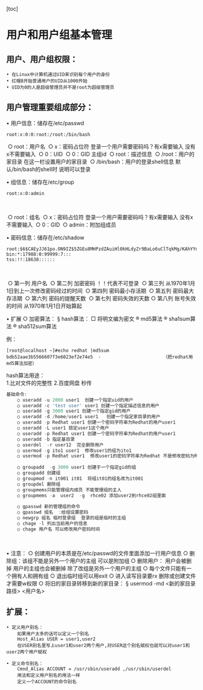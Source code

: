 [toc]



# 用户和用户组基本管理



## 用户、用户组权限：

```shell
• 在Linux中计算机通过UID来识别每个用户的身份
• 红帽8开始普通用户的UID从1000开始
• UID为0的人是超级管理员并不是root为超级管理员
```



## 用户管理重要组成部分：

• 用户信息：储存在/etc/passwd

```shell
root:x:0:0:root:/root:/bin/bash
```



​	○ root：用户名
​	○ x：密码占位符 登录一个用户需要密码吗？有x需要输入 没有x不需要输入
​	○ 0：UID
​	○ 0：GID 主组id
​	○ root：描述信息
​	○ /root：用户的家目录  在这一栏设置用户的家目录
​	○ /bin/bash：用户的登录shell信息    默认/bin/bash的shell时 说明可以登录 



• 组信息：储存在/etc/group

```shell
root:x:0:admin
```

​	

​	○ root：组名
​	○ x：密码占位符 登录一个用户需要密码吗？有x需要输入 没有x不需要输入
​	○ 0：GID
​	○ admin：附加组成员



• 密码信息：储存在/etc/shadow

```shell
root:$6$CAEyJJ61po.ON9IZ$5ZGEu8MHPzdZAuiHl0kHLdyZr9BaLo6uClTqkMg/KAhYYdm.feklPyR5byJnh/FFhRmdM5MVQqcsyyKMZPEZ01::0:99999:7:::
bin:*:17988:0:99999:7:::
tss:!!:18638::::::
```

​	

​	○ 第一列 用户名
​	○ 第二列 加密密码  ！！代表不可登录 
​	○ 第三列 从1970年1月1日到上一次修改密码经过的时间 
​	○ 第四列 密码最小存活期
​	○ 第五列 密码最大存活期 
​	○ 第六列 密码的提醒天数 
​	○ 第七列 密码失效的天数
​	○ 第八列 账号失效的时间  从1970年1月1日开始算起 

• 扩展
	○ 加密算法： 
		§ hash算法：
			□ 将明文编为密文 
				® md5算法
				® sha1sum算法
				® sha512sum算法

例：  

```shell
[root@localhost ~]#echo redhat |md5sum
bdb52aae3b5566607f3e6023ef2e74e5  -                       （把redhat用md5算法加密）
```

hash算法用途：	
		 1.比对文件的完整性 
		 2.百度网盘 秒传 



```powershell
基础命令:
	○ useradd -u 2000 user1  创建一个指定uid的用户
	○ useradd -c 'test user' user1 创建一个指定描述信息的用户
	○ useradd -g 3000 user1 创建一个指定gid的用户
	○ useradd -d /home/user1 user1   创建一个指定家目录的用户
	○ useradd -p Redhat user1 创建一个密码字符串为Redhat的用户user1
	○ useradd -L user1 锁定user1这个用户
	○ useradd -p Redhat user1 创建一个密码字符串为Redhat的用户user1
	○ useradd -b 指定基目录
	○ userdel  -r user12  完全删除用户
	○ usermod -g ito1 user1  修改user1的组为ito1 
	○ usermod -p Redhat user1  修改user1的密码字符串为Redhat 不是修改密码为Redhat
	
	○ groupadd  -g 3000 user1 创建于一个指定gid的组
	○ groupadd 创建组
	○ groupmod -n it001 it01  将组it01的组名改为it001
	○ groupdel 删除组
	○ groupmems只能管理组内成员 不能管理组的主人
	○ groupmems -a  user2  -g  rhce02 添加user2到rhce02组里面
	
	○ gpasswd 新的管理组的命令
	○ gpasswd 组名  :给组设置密码
	○ newgrp 组名 临时登录组  登录的组是临时的主组
	○ chage -l 列出当前用户的信息 
	○ chage 用户名 可以修改用户密码时间 
```


​	

• 注意：
	○ 创建用户的本质是在/etc/passwd的文件里面添加一行用户信息
	○ 删除组：该组不能是另外一个用户的主组 可以是附加组
	○ 删除用户： 用户会被删掉 用户的主组也会被删掉 除了改组是另外一个用户的主组
	○ 每个文件只能有一个拥有人和拥有组
	○ 退出临时组可以用exit
	○ 进入读写目录要rx 删除或创建文件才需要w权限
	○ 将旧的家目录转移到新的家目录：
		§ usermod -md <新的家目录路径> <用户名>

 

## 扩展：


```shell
• 定义用户别名：
	如果用户太多的话可以定义一个别名
	Host_Alias USER = user1,user2
	在USER别名里写上user1和user2两个用户,对USER这个别名赋权也就可以对user1和user2两个用户赋权

• 定义命令别名：
	Cmnd_Alias ACCOUNT = /usr/sbin/useradd ,/usr/sbin/userdel
	用法和定义用户别名的用法一样
	定义一个ACCOUNT的命令别名
```



